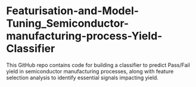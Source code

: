 # Featurisation-and-Model-Tuning_Semiconductor-manufacturing-process-Yield-Classifier
This GitHub repo contains code for building a classifier to predict Pass/Fail yield in semiconductor manufacturing processes, along with feature selection analysis to identify essential signals impacting yield.
